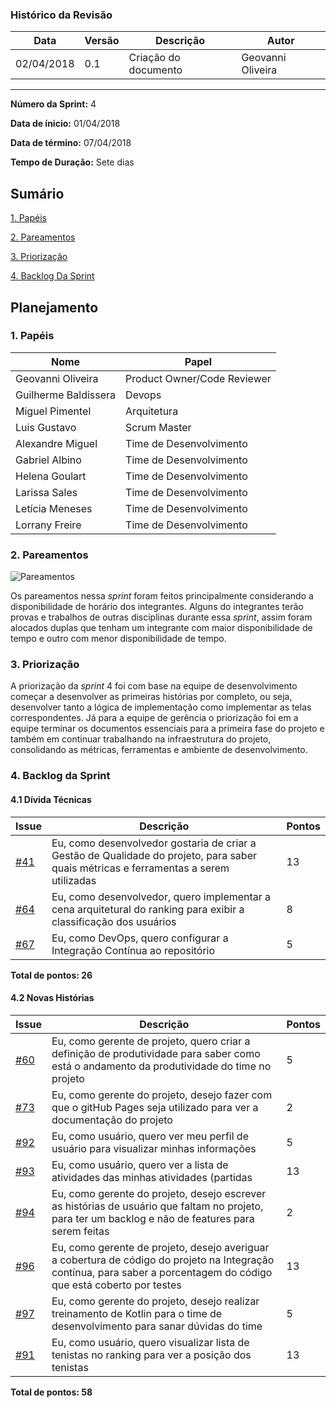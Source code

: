 ### Histórico da Revisão
| Data | Versão | Descrição | Autor |
|---|---|---|---|
| 02/04/2018| 0.1 |Criação do documento | Geovanni Oliveira |
-------------------------------------------------------------------------------------------------

**Número da Sprint:** 4

**Data de ínicio:** 01/04/2018

**Data de término:** 07/04/2018

**Tempo de Duração:** Sete dias

## Sumário

[1. Papéis](#1-papéis)

[2. Pareamentos](#2-pareamentos)

[3. Priorização](#3-priorização)

[4. Backlog Da Sprint](#4-backlog-da-sprint)

## **Planejamento**

### 1. **Papéis**

| Nome                  | Papel |
|-----------------------|-------------|
| Geovanni Oliveira | Product Owner/Code Reviewer|
| Guilherme Baldissera | Devops |
| Miguel Pimentel | Arquitetura |
| Luis Gustavo | Scrum Master |
| Alexandre Miguel | Time de Desenvolvimento |
| Gabriel Albino | Time de Desenvolvimento |
| Helena Goulart | Time de Desenvolvimento |
| Larissa Sales | Time de Desenvolvimento |
| Letícia Meneses | Time de Desenvolvimento |
| Lorrany Freire | Time de Desenvolvimento |

### 2. **Pareamentos**
![Pareamentos](https://i.imgur.com/bY4F3wo.jpg)

Os pareamentos nessa _sprint_ foram feitos principalmente considerando a disponibilidade de horário dos integrantes. Alguns do integrantes terão provas e trabalhos de outras disciplinas durante essa _sprint_, assim foram alocados duplas que tenham um integrante com maior disponibilidade de tempo e outro com menor disponibilidade de tempo.

### 3. **Priorização**

A priorização da *sprint* 4 foi com base na equipe de desenvolvimento começar a desenvolver as primeiras histórias por completo, ou seja, desenvolver tanto a lógica de implementação como implementar as telas correspondentes. Já para a equipe de gerência o priorização foi em a equipe terminar os documentos essenciais para a primeira fase do projeto e também em continuar trabalhando na infraestrutura do projeto, consolidando as métricas, ferramentas e ambiente de desenvolvimento.

### 4. **Backlog da Sprint**

#### 4.1 **Dívida Técnicas**
| Issue | Descrição | Pontos|
|-------|-----------|-------------|
|[#41](https://github.com/fga-gpp-mds/2018.1_Nexte/issues/41) |Eu, como desenvolvedor gostaria de criar a Gestão de Qualidade do projeto, para saber quais métricas e ferramentas a serem utilizadas | 13 |
|[#64](https://github.com/fga-gpp-mds/2018.1_Nexte/issues/64) |Eu, como desenvolvedor, quero implementar a cena arquitetural do ranking para exibir a classificação dos usuários | 8 |
|[#67](https://github.com/fga-gpp-mds/2018.1_Nexte/issues/67) |Eu, como DevOps, quero configurar a Integração Contínua ao repositório | 5 |

**Total de pontos: 26**


#### 4.2 **Novas Histórias**

| Issue | Descrição | Pontos|
|-------|-----------|-------------|
|[#60](https://github.com/fga-gpp-mds/2018.1_Nexte/issues/60) |Eu, como gerente de projeto, quero criar a definição de produtividade para saber como está o andamento da produtividade do time no projeto | 5 |
|[#73](https://github.com/fga-gpp-mds/2018.1_Nexte/issues/73) |Eu, como gerente do projeto, desejo fazer com que o gitHub Pages seja utilizado para ver a documentação do projeto | 2 |
|[#92](https://github.com/fga-gpp-mds/2018.1_Nexte/issues/92) |Eu, como usuário, quero ver meu perfil de usuário para visualizar minhas informações | 5 |
|[#93](https://github.com/fga-gpp-mds/2018.1_Nexte/issues/93) |Eu, como usuário, quero ver a lista de atividades das minhas atividades (partidas | 13 |
|[#94](https://github.com/fga-gpp-mds/2018.1_Nexte/issues/94) |Eu, como gerente do projeto, desejo escrever as histórias de usuário que faltam no projeto, para ter um backlog e não de features para serem feitas | 2 |
|[#96](https://github.com/fga-gpp-mds/2018.1_Nexte/issues/96) |Eu, como gerente de projeto, desejo averiguar a cobertura de código do projeto na Integração contínua, para saber a porcentagem do código que está coberto por testes | 13 |
|[#97](https://github.com/fga-gpp-mds/2018.1_Nexte/issues/97) |Eu, como gerente do projeto, desejo realizar treinamento de Kotlin para o time de desenvolvimento para sanar dúvidas do time | 5 |
|[#91](https://github.com/fga-gpp-mds/2018.1_Nexte/issues/91) |Eu, como usuário, quero visualizar lista de tenistas no ranking para ver a posição dos tenistas | 13 |


**Total de pontos: 58**
